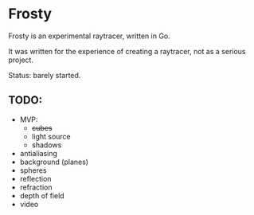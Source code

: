 # Frosty

Frosty is an experimental raytracer, written in Go.

It was written for the experience of creating a raytracer, not as a serious project.

Status: barely started.

## TODO:

- MVP:
  - ~~cubes~~
  - light source
  - shadows
- antialiasing
- background (planes)
- spheres
- reflection
- refraction
- depth of field
- video
